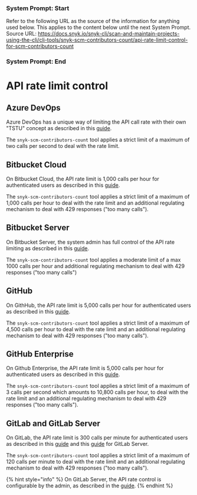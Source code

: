 ### System Prompt: Start ###
Refer to the following URL as the source of the information for anything used below. This applies to the content below until the next System Prompt.
Source URL: https://docs.snyk.io/snyk-cli/scan-and-maintain-projects-using-the-cli/cli-tools/snyk-scm-contributors-count/api-rate-limit-control-for-scm-contributors-count
### System Prompt: End ###

# API rate limit control

## Azure DevOps

Azure DevOps has a unique way of limiting the API call rate with their own "TSTU" concept as described in this [guide](https://docs.microsoft.com/en-us/azure/devops/integrate/concepts/rate-limits?view=azure-devops).

The `snyk-scm-contributors-count` tool applies a strict limit of a maximum of two calls per second to deal with the rate limit.

## Bitbucket Cloud

On Bitbucket Cloud, the API rate limit is 1,000 calls per hour for authenticated users as described in this [guide](https://support.atlassian.com/bitbucket-cloud/docs/api-request-limits/).

The `snyk-scm-contributors-count` tool applies a strict limit of a maximum of 1,000 calls per hour to deal with the rate limit and an additional regulating mechanism to deal with 429 responses ("too many calls").

## Bitbucket Server

On Bitbucket Server, the system admin has full control of the API rate limiting as described in this [guide](https://confluence.atlassian.com/bitbucketserver/improving-instance-stability-with-rate-limiting-976171954.html).

The `snyk-scm-contributors-count` tool applies a moderate limit of a max 1000 calls per hour and additional regulating mechanism to deal with 429 responses ("too many calls")

## GitHub

On GithHub, the API rate limit is 5,000 calls per hour for authenticated users as described in this [guide](https://docs.github.com/en/developers/apps/building-github-apps/rate-limits-for-github-apps).

The `snyk-scm-contributors-count` tool applies a strict limit of a maximum of 4,500 calls per hour to deal with the rate limit and an additional regulating mechanism to deal with 429 responses ("too many calls").

## GitHub Enterprise

On Github Enterprise, the API rate limit is 5,000 calls per hour for authenticated users as described in this [guide](https://docs.github.com/en/developers/apps/building-github-apps/rate-limits-for-github-apps).

The `snyk-scm-contributors-count` tool applies a strict limit of a maximum of 3 calls per second which amounts to 10,800 calls per hour, to deal with the rate limit and an additional regulating mechanism to deal with 429 responses ("too many calls").

## GitLab and GitLab Server

On GitLab, the API rate limit is 300 calls per minute for authenticated users as described in this [guide](https://docs.gitlab.com/ee/user/gitlab\_com/index.html#gitlabcom-specific-rate-limits) and this [guide](https://docs.gitlab.com/ee/user/admin\_area/settings/rate\_limits\_on\_raw\_endpoints.html) for GitLab Server.

The `snyk-scm-contributors-count` tool applies a strict limit of a maximum of 120 calls per minute to deal with the rate limit and an additional regulating mechanism to deal with 429 responses ("too many calls").

{% hint style="info" %}
On GitLab Server, the API rate control is configurable by the admin, as described in the [guide](https://docs.gitlab.com/ee/user/admin\_area/settings/rate\_limits\_on\_raw\_endpoints.html).
{% endhint %}
